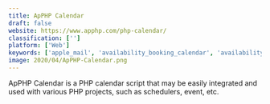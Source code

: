 ```yaml
---
title: ApPHP Calendar
draft: false 
website: https://www.apphp.com/php-calendar/
classification: ['']
platform: ['Web']
keywords: ['apple_mail', 'availability_booking_calendar', 'availability_booking_php_calendar', 'calendar_anything', 'calendarix', 'campaign_calendar', 'cronofy', 'dudle', 'fullcalendar', 'kin_calendar', 'officecalendar', 'ops_calender', 'smart_scheduling', 'teamweek', 'time_slot_booking_calendar_php', 'tockify', 'upto', 'fruux']
image: 2020/04/ApPHP-Calendar.png
---
```

ApPHP Calendar is a PHP calendar script that may be easily integrated and used with various PHP projects, such as schedulers, event, etc.
